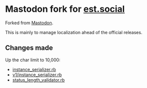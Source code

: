 # Mastodon fork for [est.social](https://est.social/)

Forked from [Mastodon](https://github.com/mastodon/mastodon/).

This is mainly to manage localization ahead of the official releases.

## Changes made

Up the char limit to 10,000:

- [instance_serializer.rb](app/serializers/rest/instance_serializer.rb)
- [v1/instance_serializer.rb](app/serializers/rest/v1/instance_serializer.rb)
- [status_length_validator.rb](app/validators/status_length_validator.rb)
